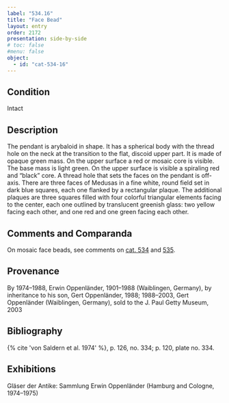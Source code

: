 ```yaml
---
label: "534.16"
title: "Face Bead"
layout: entry
order: 2172
presentation: side-by-side
# toc: false
#menu: false 
object:
  - id: "cat-534-16"
---
```


## Condition

Intact

## Description

The pendant is arybaloid in shape. It has a spherical body with the thread hole on the neck at the transition to the flat, discoid upper part. It is made of opaque green mass. On the upper surface a red or mosaic core is visible. The base mass is light green. On the upper surface is visible a spiraling red and “black” core. A thread hole that sets the faces on the pendant is off-axis. There are three faces of Medusas in a fine white, round field set in dark blue squares, each one flanked by a rectangular plaque. The additional plaques are three squares filled with four colorful triangular elements facing to the center, each one outlined by translucent greenish glass: two yellow facing each other, and one red and one green facing each other.

## Comments and Comparanda

On mosaic face beads, see comments on [cat. 534](/catalogue/cat-534) and [535](/catalogue/cat-535).

## Provenance

By 1974–1988, Erwin Oppenländer, 1901–1988 (Waiblingen, Germany), by inheritance to his son, Gert Oppenländer, 1988; 1988–2003, Gert Oppenländer (Waiblingen, Germany), sold to the J. Paul Getty Museum, 2003

## Bibliography

{% cite 'von Saldern et al. 1974' %}, p. 126, no. 334; p. 120, plate no. 334.

## Exhibitions

Gläser der Antike: Sammlung Erwin Oppenländer (Hamburg and Cologne, 1974–1975)